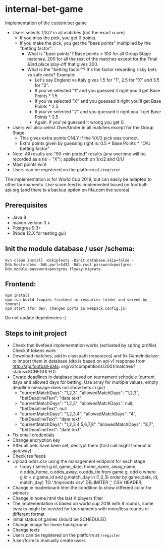 # internal-bet-game

Implementation of the custom bet game

* Users selects 1/X/2 in all matches (not the exact score)
  * If you miss the pick, you get 0 points.
  * If you make the pick, you get the "base points" multiplied by the "betting factor".
    * What is "base points"? Base points = 100 for all Group Stage matches, 200 for all the rest of the matches except for the Final &3rd place play-off that gives 300.
    * What is the "betting factor"? It's the factor rewarding risky bets vs safe ones? Example:
      * Let's say England vs Italy gives 1.5 for "1", 2.5 for "X" and 3.5 for "2".
      * If you've selected "1" and you guessed it right you'll get Base Points * 1.5
      * If you've selected "X" and you guessed it right you'll get Base Points * 2.5
      * If you've selected "2" and you guessed it right you'll get Base Points * 3.5
      * Again: if you've guessed it wrong you get 0.
* Users will also select Over/Under in all matches except for the Group Stage.
  * This gives extra points ONLY if the 1/X/2 pick was correct.
  * Extra points given by guessing right is: 0.5 * Base Points * "O/U betting factor"
* Note: All results are "90-min period" results (any overtime will be recorded as a tie = "X"); applies both on 1/x/2 and O/U
* Most points win!
* Users can be registered on the platform at `/register`

The implementation is for World Cup 2018, but can easily be adapted to other tournaments. Live score 
feed is implemented based on football-api.org (and there is a backup option on fifa.com live scores)

## Prerequisites

* Java 8
* maven version 3.x
* Postgres 9.3+
* (Node 12.X for testing gui)

## Init the module database / user /schema:

    mvn clean install -DskipTests -Dinit.database.skip=false -Ddb.host=rdbms -Ddb.port=5432 -Ddb.root.password=postgres -Ddb.module.password=postgres flyway:migrate

## Frontend:

    npm install
    npm run build (copies frontend in resources folder and served by tomcat)
    npm start (for dev, changes ports in webpack.config.js)

Do not update depedencies :(

## Steps to init project

* Check that livefeed implementation works (activated by spring profile). Check if tokens work
* Download matches, add in classpath (resources) and fix GameInitializer 
  to import them in database  (dto is based on api v1 response from http://api.football-data.
  org/v2/competitions/2001/matches?status=SCHEDULED)
* Create deadlines in database based on tournament schedule (current days and allowed days for betting. Use 
  array for multiple values, empty deadline message does not show bets in gui)
  * "currentMatchDays": "1,2,3", "allowedMatchDays": "1,2,3", "betDeadlineText": "date text"  
  * "currentMatchDays": "1,2,3", "allowedMatchDays": null, "betDeadlineText": null
  * "currentMatchDays": "1,2,3,4", "allowedMatchDays": "4", "betDeadlineText": "date text"
  * "currentMatchDays": "1,2,3,4,5,6,7,8", "allowedMatchDays": "8,7", "betDeadlineText": "date text"
* Fix email credentials
* Change encryption key  
* After all bets have been set, decrypt them (first call might timeout in gateway)
* Check rss feeds
* Upload odds.csv using the management endpoint for each stage
  *  \copy ( select g.id, game_date,  home_name, away_name, o.odds_home, o.odds_away, o.odds_tie   from game g, odd o where g.id = o.game_id  and g.match_day in (1,2,3) order by game_date, id, match_day) TO '/tmp/odds.csv' DELIMITER ',' CSV HEADER;
* Change in leaderboard.html the condition to show different color for winners
* Change in home.html the last X players filter
* The implementation is based on world cup 2018 with 8 rounds, some tweaks 
might be needed for tournaments with more/less rounds or different format
* Initial status of games should be SCHEDULED
* Change image for home background
* Change texts
* Users can be registered on the platform at `/register`
* /user/form to manually create users
